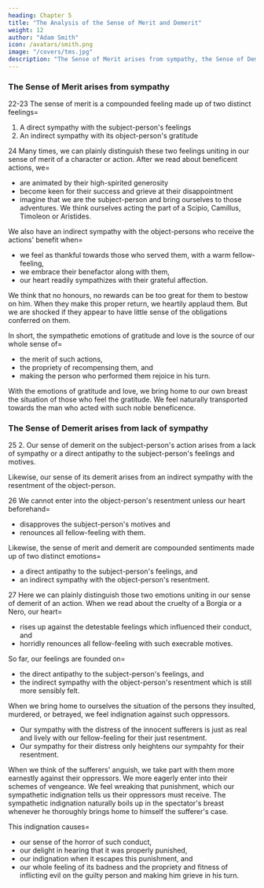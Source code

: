 ```yaml
---
heading: Chapter 5
title: "The Analysis of the Sense of Merit and Demerit"
weight: 12
author: "Adam Smith"
icon: /avatars/smith.png
image: "/covers/tms.jpg"
description: "The Sense of Merit arises from sympathy, the Sense of Demerit arises from lack of sympathy"
---
```




### The Sense of Merit arises from sympathy
<!-- 
22

1. Our sense of merit on a subject-person's actions comes from a direct sympathy with the subject-person's feelings and motives.

Our sense of its merit arises from an indirect sympathy with the gratitude of the action's receiver or its object-person.
We can only thoroughly enter into the beneficiary's gratitude if we approve of the benefactor's motives beforehand. Thus,  -->

22-23 The sense of merit is a compounded feeling made up of two distinct feelings=  
1. A direct sympathy with the subject-person's feelings
2. An indirect sympathy with its object-person's gratitude


24 Many times, we can plainly distinguish these two feelings uniting in our sense of merit of a character or action. After we read about beneficent actions, we= 
<!-- - eagerly enter into such designs, -->
- are animated by their high-spirited generosity
- become keen for their success and grieve at their disappointment
- imagine that we are the subject-person and bring ourselves to those adventures. We think ourselves acting the part of a Scipio, Camillus, Timoleon or Aristides.

<!-- So far, our feelings come from the direct sympathy with subject-person. The  are not less sensibly felt. 
Whenever we place ourselves in their situation=  -->

We also have an indirect sympathy with the object-persons who receive the actions' benefit when= 
- we feel as thankful towards those who served them, with a warm fellow-feeling,
- we embrace their benefactor along with them,
- our heart readily sympathizes with their grateful affection.

We think that no honours, no rewards can be too great for them to bestow on him. When they make this proper return, we heartily applaud them. But we are shocked if they appear to have little sense of the obligations conferred on them. 

In short, the sympathetic emotions of gratitude and love is the source of our whole sense of= 
- the merit of such actions,
- the propriety of recompensing them, and
- making the person who performed them rejoice in his turn.

With the emotions of gratitude and love, we bring home to our own breast the situation of those who feel the gratitude. We feel naturally transported towards the man who acted with such noble beneficence.


### The Sense of Demerit arises from lack of sympathy


25 2. Our sense of demerit on the subject-person's action arises from a lack of sympathy or a direct antipathy to the subject-person's feelings and motives.

Likewise, our sense of its demerit arises from an indirect sympathy with the resentment of the object-person.


26 We cannot enter into the object-person's resentment unless our heart beforehand= 
- disapproves the subject-person's motives and
- renounces all fellow-feeling with them.

Likewise, the sense of merit and demerit are compounded sentiments made up of two distinct emotions= 
- a direct antipathy to the subject-person's feelings, and
- an indirect sympathy with the object-person's resentment.


27 Here we can plainly distinguish those two emotions uniting in our sense of demerit of an action. When we read about the cruelty of a Borgia or a Nero, our heart= 
- rises up against the detestable feelings which influenced their conduct, and
- horridly renounces all fellow-feeling with such execrable motives.

So far, our feelings are founded on= 
- the direct antipathy to the subject-person's feelings, and
- the indirect sympathy with the object-person's resentment which is still more sensibly felt.

When we bring home to ourselves the situation of the persons they insulted, murdered, or betrayed, we feel indignation against such oppressors.
- Our sympathy with the distress of the innocent sufferers is just as real and lively with our fellow-feeling for their just resentment.
- Our sympathy for their distress only heightens our sympahty for their resentment.

When we think of the sufferers' anguish, we take part with them more earnestly against their oppressors. We more eagerly enter into their schemes of vengeance. We feel wreaking that punishment, which our sympathetic indignation tells us their oppressors must receive. The sympathetic indignation naturally boils up in the spectator's breast whenever he thoroughly brings home to himself the sufferer's case.

This indignation causes= 
- our sense of the horror of such conduct,
- our delight in hearing that it was properly punished,
- our indignation when it escapes this punishment, and
- our whole feeling of its badness and the propriety and fitness of inflicting evil on the guilty person and making him grieve in his turn.
